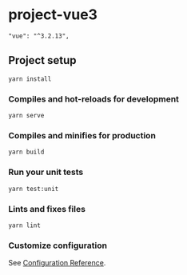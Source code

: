 # project-vue3

    "vue": "^3.2.13",

## Project setup

```
yarn install
```

### Compiles and hot-reloads for development

```
yarn serve
```

### Compiles and minifies for production

```
yarn build
```

### Run your unit tests

```
yarn test:unit
```

### Lints and fixes files

```
yarn lint
```

### Customize configuration

See [Configuration Reference](https://cli.vuejs.org/config/).

